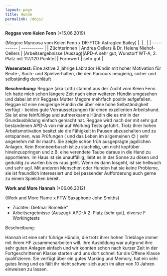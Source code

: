 ```yaml
---
layout: page
title: Hunde
permalink: /dogs/
---
```

 **Reggae vom Keien Fenn** (*15.06.2019)
 
(Megore Mynoosa vom Keien Fenn x DK-FTCh Astraglen Bailey)
|. | . |
| ----------- | ----------- |
| Züchterinnen | Andrea Oellers & Dr. Helena Niehof-Oellers |
|Arbeitsergebnisse (Auszug)|APD-A sehr gut, Wunstorf WT-A, 2. Platz mit 117/120 Punkte|
| Formwert | sehr gut |

**Wesenstest:** Eine aktive 2 jährige Labrador Hündin mit hoher Motivation für Beute-, Such- und Spielverhalten, die den Parcours neugierig, sicher und selbständig durchläuft

**Beschreibung:** 
Reggae (aka Lotti) stammt aus der Zucht vom Keien Fenn. Ich hatte mich schon längere Zeit nach einer weiteren Hündin umgesehen und dabei ist mir Reggaes Mutter Megore mehrfach positiv aufgefallen. Reggae ist eine neugierige Hündin die über eine hohe Selbständigkeit verfügt - beides gute Vorraussetzungen für einen exzellenten Arbeitshund. Sie ist eine feinfühlige und aufmerksame Hündin die es mir in der Grundausbildung einfach gemacht hat. Reggae wird nach der mit sehr gut bestandenen APD-A von mir auf Working Tests geführt. Trotz ihrer hohen Arbeitsmotivation besitzt sie die Fähigkeit in Pausen abzuschalten und zu entspannen, was Prüfungen ( und das Leben im allgemeinen &#128522; ) sehr angenehm mit ihr macht. Sie zeigte schon früh ausgeprägte jagdlichen Anlagen. Kein Brombeerbusch ist zu stachelig, um nicht kopfüber hineinzuspringen und z.B. eine verendete Taube daraus in die Hand zu apportieren. Im Haus ist sie unauffällig, liebt es in der Sonne zu dösen und geduldig zu warten bis es raus geht. Wenn es dann losgeht, ist sie hellwach und sehr agil. Mit anderen Menschen oder Hunden hat sie keine Probleme, sie ist freundlich interessiert und bei passender Aufforderung auch gerne zu einem Spielchen bereit.

**Work and More Hannah** (*06.06.2012)

(Work and More Flame x FTW Saxaphone John Smiths)

- Züchter: Dietmar Romeike"
- Arbeitsergebnisse (Auszug): APD-A 2. Platz (sehr gut), diverse F Workingtests

Beschreibung:

Hannah ist eine sehr führige Hündin, die trotz ihrer hohen Trieblage immer mit ihrem HF zusammenarbeiten will. Ihre Ausbildung war aufgrund ihre sehr guten Anlagen einfach und wir konnten schon nach kurzer Zeit in der Fortgeschrittenen Klasse starten und uns dort schnell für die Offene Klasse qualifizieren. Sie verfügt über ein gutes Marking und Memory, hat ein sehr gutes lining und es fällt ihr nicht schwer sich auch im alter von 10 Jahren einweisen zu lassen.


   
